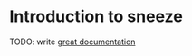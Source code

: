 # Introduction to sneeze

TODO: write [great documentation](http://jacobian.org/writing/what-to-write/)
